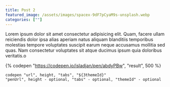```yaml
---
title: Post 2
featured_image: /assets/images/spacex-9dF7pCyaM9s-unsplash.webp
categories: [""]
---
```


Lorem ipsum dolor sit amet consectetur adipisicing elit. Quam, facere ullam reiciendis dolor ipsa alias aperiam natus aliquam blanditiis temporibus molestias tempore voluptates suscipit earum neque accusamus mollitia sed quas. Nam consectetur voluptates sit atque ducimus ipsum quia doloribus veritatis.o

{% codepen "https://codepen.io/isladjan/pen/abdyPBw", "result", 500 %}

```
codepen "url", height, "tabs", "${3themeId}"
"penUrl", height - optional, "tabs" - optional, "themeId" - optional
```
